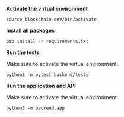 **Activate the virtual environment**
```
source blockchain-env/bin/activate
```

**Install all packages**
```
pip install -r requirements.txt
```

**Run the tests**

Make sure to activate the virtual environment.

```
python3 -m pytest backend/tests
```

**Run the application and API**

Make sure to activate the virtual environment.

```
python3 -m backend.app
```